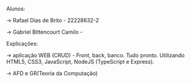 Alunos:

->  Rafael Dias de Brito - 22228632-2

->  Gabriel Bittencourt Camilo - 

Explicações:

->  aplicação WEB (CRUD) - Front, back, banco. Tudo pronto. Utilizando HTML5, CSS3, JavaScript, NodeJS (TypeScript e Express).

->  AFD e GR(Teoria da Computação)
